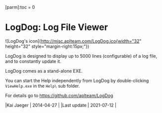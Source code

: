 [parm]:toc = 0

# LogDog: Log File Viewer

![LogDog's icon](http://misc.aplteam.com/LogDog.ico{width="32" height="32" style="margin-right:15px;"})


LogDog is designed to display up to 5000 lines (configurable) of a log file, and to constantly update it.

LogDog comes as a stand-alone EXE. 

You can start the Help independently from LogDog by double-clicking `ViewHelp.exe` in the `Help\` sub folder.
    
For details go to <https://github.com/aplteam/LogDog>
    
|Kai Jaeger  | 2014-04-27 |
|Last update | 2021-07-12 |